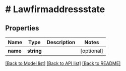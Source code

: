 # # Lawfirmaddressstate

## Properties

Name | Type | Description | Notes
------------ | ------------- | ------------- | -------------
**name** | **string** |  | [optional] 

[[Back to Model list]](../../README.md#documentation-for-models) [[Back to API list]](../../README.md#documentation-for-api-endpoints) [[Back to README]](../../README.md)


